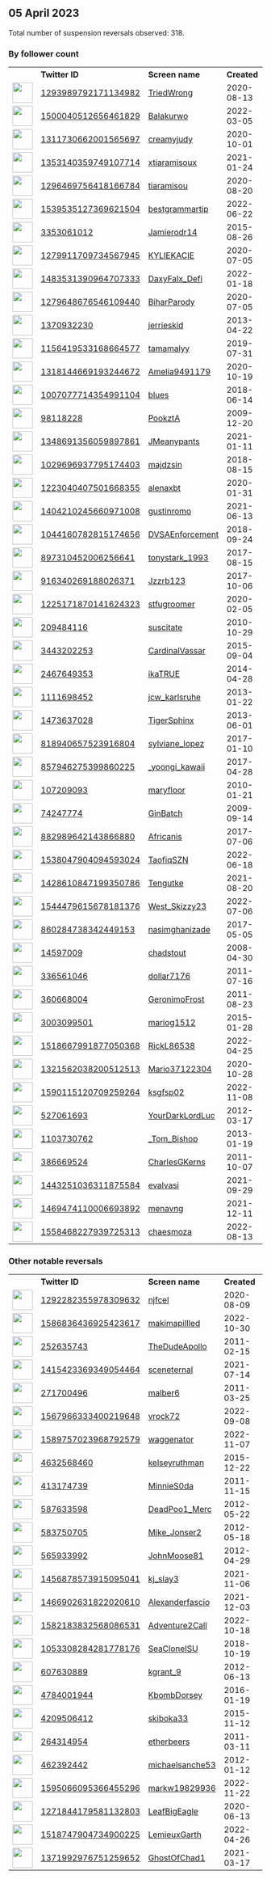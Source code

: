 
## 05 April 2023
Total number of suspension reversals observed: 318.

### By follower count
<table><tr><th></th><th align="left">Twitter ID</th><th align="left">Screen name</th>
<th align="left">Created</th><th align="left">Status</th><th align="left">Suspended</th><th align="left">Followers</th>
<tr><td><a href="https://pbs.twimg.com/profile_images/1298999760532037645/GPu2WAPG_normal.jpg"><img src="https://pbs.twimg.com/profile_images/1298999760532037645/GPu2WAPG_normal.jpg" width="40px" height="40px" align="center"/></a></td><td><a href="https://twitter.com/intent/user?user_id=1293989792171134982">1293989792171134982</a></td><td><a href="https://twitter.com/TriedWrong">TriedWrong</a></td><td>2020-08-13</td><td align="center"></td><td></td><td>276086</td></tr>
<tr><td><a href="https://pbs.twimg.com/profile_images/1645411759413657601/pGqTKMbH_normal.jpg"><img src="https://pbs.twimg.com/profile_images/1645411759413657601/pGqTKMbH_normal.jpg" width="40px" height="40px" align="center"/></a></td><td><a href="https://twitter.com/intent/user?user_id=1500040512656461829">1500040512656461829</a></td><td><a href="https://twitter.com/Balakurwo">Balakurwo</a></td><td>2022-03-05</td><td align="center"></td><td>2022-11-09</td><td>164885</td></tr>
<tr><td><a href="https://pbs.twimg.com/profile_images/1661061809753800716/H6BmeSuX_normal.jpg"><img src="https://pbs.twimg.com/profile_images/1661061809753800716/H6BmeSuX_normal.jpg" width="40px" height="40px" align="center"/></a></td><td><a href="https://twitter.com/intent/user?user_id=1311730662001565697">1311730662001565697</a></td><td><a href="https://twitter.com/creamyjudy">creamyjudy</a></td><td>2020-10-01</td><td align="center"></td><td>2022-10-11</td><td>158168</td></tr>
<tr><td><a href="https://pbs.twimg.com/profile_images/1642259974129680390/bMmQ1xff_normal.jpg"><img src="https://pbs.twimg.com/profile_images/1642259974129680390/bMmQ1xff_normal.jpg" width="40px" height="40px" align="center"/></a></td><td><a href="https://twitter.com/intent/user?user_id=1353140359749107714">1353140359749107714</a></td><td><a href="https://twitter.com/xtiaramisoux">xtiaramisoux</a></td><td>2021-01-24</td><td align="center"></td><td>2022-10-14</td><td>153112</td></tr>
<tr><td><a href="https://pbs.twimg.com/profile_images/1643774774567378946/h3rQbHoJ_normal.jpg"><img src="https://pbs.twimg.com/profile_images/1643774774567378946/h3rQbHoJ_normal.jpg" width="40px" height="40px" align="center"/></a></td><td><a href="https://twitter.com/intent/user?user_id=1296469756418166784">1296469756418166784</a></td><td><a href="https://twitter.com/tiaramisou">tiaramisou</a></td><td>2020-08-20</td><td align="center"></td><td>2022-03-04</td><td>132261</td></tr>
<tr><td><a href="https://pbs.twimg.com/profile_images/1545619288970919936/CChkNtqt_normal.jpg"><img src="https://pbs.twimg.com/profile_images/1545619288970919936/CChkNtqt_normal.jpg" width="40px" height="40px" align="center"/></a></td><td><a href="https://twitter.com/intent/user?user_id=1539535127369621504">1539535127369621504</a></td><td><a href="https://twitter.com/bestgrammartip">bestgrammartip</a></td><td>2022-06-22</td><td align="center"></td><td>2022-08-07</td><td>124780</td></tr>
<tr><td><a href="https://pbs.twimg.com/profile_images/1643576370868387846/z0fq67Ir_normal.jpg"><img src="https://pbs.twimg.com/profile_images/1643576370868387846/z0fq67Ir_normal.jpg" width="40px" height="40px" align="center"/></a></td><td><a href="https://twitter.com/intent/user?user_id=3353061012">3353061012</a></td><td><a href="https://twitter.com/Jamierodr14">Jamierodr14</a></td><td>2015-08-26</td><td align="center"></td><td></td><td>122232</td></tr>
<tr><td><a href="https://pbs.twimg.com/profile_images/1650248724050849792/sYFi3NN2_normal.jpg"><img src="https://pbs.twimg.com/profile_images/1650248724050849792/sYFi3NN2_normal.jpg" width="40px" height="40px" align="center"/></a></td><td><a href="https://twitter.com/intent/user?user_id=1279911709734567945">1279911709734567945</a></td><td><a href="https://twitter.com/KYLIEKACIE">KYLIEKACIE</a></td><td>2020-07-05</td><td align="center"></td><td>2022-04-26</td><td>63193</td></tr>
<tr><td><a href="https://pbs.twimg.com/profile_images/1564256109849894912/ugiJaiQ4_normal.jpg"><img src="https://pbs.twimg.com/profile_images/1564256109849894912/ugiJaiQ4_normal.jpg" width="40px" height="40px" align="center"/></a></td><td><a href="https://twitter.com/intent/user?user_id=1483531390964707333">1483531390964707333</a></td><td><a href="https://twitter.com/DaxyFalx_Defi">DaxyFalx_Defi</a></td><td>2022-01-18</td><td align="center"></td><td>2022-09-16</td><td>57041</td></tr>
<tr><td><a href="https://pbs.twimg.com/profile_images/1668823161721462788/SO-c5eiI_normal.jpg"><img src="https://pbs.twimg.com/profile_images/1668823161721462788/SO-c5eiI_normal.jpg" width="40px" height="40px" align="center"/></a></td><td><a href="https://twitter.com/intent/user?user_id=1279648676546109440">1279648676546109440</a></td><td><a href="https://twitter.com/BiharParody">BiharParody</a></td><td>2020-07-05</td><td align="center">👋</td><td>2023-02-16</td><td>46682</td></tr>
<tr><td><a href="https://pbs.twimg.com/profile_images/1480188980251529216/4Pma-EBg_normal.jpg"><img src="https://pbs.twimg.com/profile_images/1480188980251529216/4Pma-EBg_normal.jpg" width="40px" height="40px" align="center"/></a></td><td><a href="https://twitter.com/intent/user?user_id=1370932230">1370932230</a></td><td><a href="https://twitter.com/jerrieskid">jerrieskid</a></td><td>2013-04-22</td><td align="center"></td><td>2022-11-09</td><td>42089</td></tr>
<tr><td><a href="https://pbs.twimg.com/profile_images/1663665719366545420/ZwkQfMqY_normal.jpg"><img src="https://pbs.twimg.com/profile_images/1663665719366545420/ZwkQfMqY_normal.jpg" width="40px" height="40px" align="center"/></a></td><td><a href="https://twitter.com/intent/user?user_id=1156419533168664577">1156419533168664577</a></td><td><a href="https://twitter.com/tamamalyy">tamamalyy</a></td><td>2019-07-31</td><td align="center"></td><td></td><td>37875</td></tr>
<tr><td><a href="https://pbs.twimg.com/profile_images/1637504447428345861/hnIwi2DJ_normal.jpg"><img src="https://pbs.twimg.com/profile_images/1637504447428345861/hnIwi2DJ_normal.jpg" width="40px" height="40px" align="center"/></a></td><td><a href="https://twitter.com/intent/user?user_id=1318144669193244672">1318144669193244672</a></td><td><a href="https://twitter.com/Amelia9491179">Amelia9491179</a></td><td>2020-10-19</td><td align="center"></td><td>2023-03-06</td><td>30953</td></tr>
<tr><td><a href="https://pbs.twimg.com/profile_images/1667331105337364480/ZV1-uTl0_normal.jpg"><img src="https://pbs.twimg.com/profile_images/1667331105337364480/ZV1-uTl0_normal.jpg" width="40px" height="40px" align="center"/></a></td><td><a href="https://twitter.com/intent/user?user_id=1007077714354991104">1007077714354991104</a></td><td><a href="https://twitter.com/blues">blues</a></td><td>2018-06-14</td><td align="center"></td><td>2022-10-14</td><td>26962</td></tr>
<tr><td><a href="https://pbs.twimg.com/profile_images/1291309953655824385/gZoXbeuH_normal.jpg"><img src="https://pbs.twimg.com/profile_images/1291309953655824385/gZoXbeuH_normal.jpg" width="40px" height="40px" align="center"/></a></td><td><a href="https://twitter.com/intent/user?user_id=98118228">98118228</a></td><td><a href="https://twitter.com/PookztA">PookztA</a></td><td>2009-12-20</td><td align="center"></td><td></td><td>22903</td></tr>
<tr><td><a href="https://pbs.twimg.com/profile_images/1377837999229181954/EAL_picX_normal.jpg"><img src="https://pbs.twimg.com/profile_images/1377837999229181954/EAL_picX_normal.jpg" width="40px" height="40px" align="center"/></a></td><td><a href="https://twitter.com/intent/user?user_id=1348691356059897861">1348691356059897861</a></td><td><a href="https://twitter.com/JMeanypants">JMeanypants</a></td><td>2021-01-11</td><td align="center"></td><td>2023-03-05</td><td>22782</td></tr>
<tr><td><a href="https://pbs.twimg.com/profile_images/1115180466250964992/WrHrysHz_normal.jpg"><img src="https://pbs.twimg.com/profile_images/1115180466250964992/WrHrysHz_normal.jpg" width="40px" height="40px" align="center"/></a></td><td><a href="https://twitter.com/intent/user?user_id=1029696937795174403">1029696937795174403</a></td><td><a href="https://twitter.com/majdzsin">majdzsin</a></td><td>2018-08-15</td><td align="center"></td><td></td><td>20696</td></tr>
<tr><td><a href="https://pbs.twimg.com/profile_images/1666219549035773953/Zfq5M-Wr_normal.jpg"><img src="https://pbs.twimg.com/profile_images/1666219549035773953/Zfq5M-Wr_normal.jpg" width="40px" height="40px" align="center"/></a></td><td><a href="https://twitter.com/intent/user?user_id=1223040407501668355">1223040407501668355</a></td><td><a href="https://twitter.com/alenaxbt">alenaxbt</a></td><td>2020-01-31</td><td align="center"></td><td>2023-03-05</td><td>18746</td></tr>
<tr><td><a href="https://pbs.twimg.com/profile_images/1641587123022176256/KA9KfkSq_normal.jpg"><img src="https://pbs.twimg.com/profile_images/1641587123022176256/KA9KfkSq_normal.jpg" width="40px" height="40px" align="center"/></a></td><td><a href="https://twitter.com/intent/user?user_id=1404210245660971008">1404210245660971008</a></td><td><a href="https://twitter.com/gustinromo">gustinromo</a></td><td>2021-06-13</td><td align="center"></td><td></td><td>18365</td></tr>
<tr><td><a href="https://pbs.twimg.com/profile_images/1640710696349605890/htxk0BL__normal.jpg"><img src="https://pbs.twimg.com/profile_images/1640710696349605890/htxk0BL__normal.jpg" width="40px" height="40px" align="center"/></a></td><td><a href="https://twitter.com/intent/user?user_id=1044160782815174656">1044160782815174656</a></td><td><a href="https://twitter.com/DVSAEnforcement">DVSAEnforcement</a></td><td>2018-09-24</td><td align="center"></td><td>2022-11-29</td><td>16872</td></tr>
<tr><td><a href="https://pbs.twimg.com/profile_images/1210086797713137664/5E0JY_6s_normal.jpg"><img src="https://pbs.twimg.com/profile_images/1210086797713137664/5E0JY_6s_normal.jpg" width="40px" height="40px" align="center"/></a></td><td><a href="https://twitter.com/intent/user?user_id=897310452006256641">897310452006256641</a></td><td><a href="https://twitter.com/tonystark_1993">tonystark_1993</a></td><td>2017-08-15</td><td align="center"></td><td></td><td>16528</td></tr>
<tr><td><a href="https://pbs.twimg.com/profile_images/1640538027574571010/ygtU7bii_normal.jpg"><img src="https://pbs.twimg.com/profile_images/1640538027574571010/ygtU7bii_normal.jpg" width="40px" height="40px" align="center"/></a></td><td><a href="https://twitter.com/intent/user?user_id=916340269188026371">916340269188026371</a></td><td><a href="https://twitter.com/Jzzrb123">Jzzrb123</a></td><td>2017-10-06</td><td align="center"></td><td>2023-04-02</td><td>12468</td></tr>
<tr><td><a href="https://pbs.twimg.com/profile_images/1665997717154168832/hFjBs1w-_normal.jpg"><img src="https://pbs.twimg.com/profile_images/1665997717154168832/hFjBs1w-_normal.jpg" width="40px" height="40px" align="center"/></a></td><td><a href="https://twitter.com/intent/user?user_id=1225171870141624323">1225171870141624323</a></td><td><a href="https://twitter.com/stfugroomer">stfugroomer</a></td><td>2020-02-05</td><td align="center"></td><td>2022-08-14</td><td>11915</td></tr>
<tr><td><a href="https://pbs.twimg.com/profile_images/1154891566/new_headphones_normal.JPG"><img src="https://pbs.twimg.com/profile_images/1154891566/new_headphones_normal.JPG" width="40px" height="40px" align="center"/></a></td><td><a href="https://twitter.com/intent/user?user_id=209484116">209484116</a></td><td><a href="https://twitter.com/suscitate">suscitate</a></td><td>2010-10-29</td><td align="center"></td><td></td><td>10564</td></tr>
<tr><td><a href="https://abs.twimg.com/sticky/default_profile_images/default_profile_normal.png"><img src="https://abs.twimg.com/sticky/default_profile_images/default_profile_normal.png" width="40px" height="40px" align="center"/></a></td><td><a href="https://twitter.com/intent/user?user_id=3443202253">3443202253</a></td><td><a href="https://twitter.com/CardinalVassar">CardinalVassar</a></td><td>2015-09-04</td><td align="center"></td><td></td><td>9407</td></tr>
<tr><td><a href="https://pbs.twimg.com/profile_images/1668710911547416577/e65opuK-_normal.jpg"><img src="https://pbs.twimg.com/profile_images/1668710911547416577/e65opuK-_normal.jpg" width="40px" height="40px" align="center"/></a></td><td><a href="https://twitter.com/intent/user?user_id=2467649353">2467649353</a></td><td><a href="https://twitter.com/ikaTRUE">ikaTRUE</a></td><td>2014-04-28</td><td align="center"></td><td>2022-11-17</td><td>6432</td></tr>
<tr><td><a href="https://pbs.twimg.com/profile_images/1356159552664821763/0L4MFET6_normal.jpg"><img src="https://pbs.twimg.com/profile_images/1356159552664821763/0L4MFET6_normal.jpg" width="40px" height="40px" align="center"/></a></td><td><a href="https://twitter.com/intent/user?user_id=1111698452">1111698452</a></td><td><a href="https://twitter.com/jcw_karlsruhe">jcw_karlsruhe</a></td><td>2013-01-22</td><td align="center"></td><td>2023-03-28</td><td>6363</td></tr>
<tr><td><a href="https://pbs.twimg.com/profile_images/571525406307708928/z2uNo09x_normal.png"><img src="https://pbs.twimg.com/profile_images/571525406307708928/z2uNo09x_normal.png" width="40px" height="40px" align="center"/></a></td><td><a href="https://twitter.com/intent/user?user_id=1473637028">1473637028</a></td><td><a href="https://twitter.com/TigerSphinx">TigerSphinx</a></td><td>2013-06-01</td><td align="center"></td><td></td><td>5535</td></tr>
<tr><td><a href="https://pbs.twimg.com/profile_images/1612154146890678273/nCpbHEkk_normal.jpg"><img src="https://pbs.twimg.com/profile_images/1612154146890678273/nCpbHEkk_normal.jpg" width="40px" height="40px" align="center"/></a></td><td><a href="https://twitter.com/intent/user?user_id=818940657523916804">818940657523916804</a></td><td><a href="https://twitter.com/sylviane_lopez">sylviane_lopez</a></td><td>2017-01-10</td><td align="center"></td><td>2023-02-13</td><td>5399</td></tr>
<tr><td><a href="https://pbs.twimg.com/profile_images/1665750327403085824/n9aIuVci_normal.jpg"><img src="https://pbs.twimg.com/profile_images/1665750327403085824/n9aIuVci_normal.jpg" width="40px" height="40px" align="center"/></a></td><td><a href="https://twitter.com/intent/user?user_id=857946275399860225">857946275399860225</a></td><td><a href="https://twitter.com/_yoongi_kawaii">_yoongi_kawaii</a></td><td>2017-04-28</td><td align="center"></td><td>2023-03-13</td><td>5373</td></tr>
<tr><td><a href="https://pbs.twimg.com/profile_images/2483131518/luvo787h0hfmv8j5711e_normal.jpeg"><img src="https://pbs.twimg.com/profile_images/2483131518/luvo787h0hfmv8j5711e_normal.jpeg" width="40px" height="40px" align="center"/></a></td><td><a href="https://twitter.com/intent/user?user_id=107209093">107209093</a></td><td><a href="https://twitter.com/maryfloor">maryfloor</a></td><td>2010-01-21</td><td align="center"></td><td>2022-05-01</td><td>4975</td></tr>
<tr><td><a href="https://pbs.twimg.com/profile_images/1663905603041853440/S18HAv13_normal.jpg"><img src="https://pbs.twimg.com/profile_images/1663905603041853440/S18HAv13_normal.jpg" width="40px" height="40px" align="center"/></a></td><td><a href="https://twitter.com/intent/user?user_id=74247774">74247774</a></td><td><a href="https://twitter.com/GinBatch">GinBatch</a></td><td>2009-09-14</td><td align="center"></td><td></td><td>4915</td></tr>
<tr><td><a href="https://pbs.twimg.com/profile_images/1075789485680381953/IBf1Z06z_normal.jpg"><img src="https://pbs.twimg.com/profile_images/1075789485680381953/IBf1Z06z_normal.jpg" width="40px" height="40px" align="center"/></a></td><td><a href="https://twitter.com/intent/user?user_id=882989642143866880">882989642143866880</a></td><td><a href="https://twitter.com/Africanis">Africanis</a></td><td>2017-07-06</td><td align="center"></td><td></td><td>4848</td></tr>
<tr><td><a href="https://pbs.twimg.com/profile_images/1609875210785669121/W-mO02du_normal.jpg"><img src="https://pbs.twimg.com/profile_images/1609875210785669121/W-mO02du_normal.jpg" width="40px" height="40px" align="center"/></a></td><td><a href="https://twitter.com/intent/user?user_id=1538047904094593024">1538047904094593024</a></td><td><a href="https://twitter.com/TaofiqSZN">TaofiqSZN</a></td><td>2022-06-18</td><td align="center"></td><td>2023-02-23</td><td>4592</td></tr>
<tr><td><a href="https://pbs.twimg.com/profile_images/1549769049738985472/8JVkqIOF_normal.jpg"><img src="https://pbs.twimg.com/profile_images/1549769049738985472/8JVkqIOF_normal.jpg" width="40px" height="40px" align="center"/></a></td><td><a href="https://twitter.com/intent/user?user_id=1428610847199350786">1428610847199350786</a></td><td><a href="https://twitter.com/Tengutke">Tengutke</a></td><td>2021-08-20</td><td align="center"></td><td>2022-08-22</td><td>4218</td></tr>
<tr><td><a href="https://pbs.twimg.com/profile_images/1668743742529110018/EWBWsctq_normal.jpg"><img src="https://pbs.twimg.com/profile_images/1668743742529110018/EWBWsctq_normal.jpg" width="40px" height="40px" align="center"/></a></td><td><a href="https://twitter.com/intent/user?user_id=1544479615678181376">1544479615678181376</a></td><td><a href="https://twitter.com/West_Skizzy23">West_Skizzy23</a></td><td>2022-07-06</td><td align="center"></td><td>2023-02-16</td><td>4216</td></tr>
<tr><td><a href="https://pbs.twimg.com/profile_images/1663898168931524609/m81yXmeO_normal.jpg"><img src="https://pbs.twimg.com/profile_images/1663898168931524609/m81yXmeO_normal.jpg" width="40px" height="40px" align="center"/></a></td><td><a href="https://twitter.com/intent/user?user_id=860284738342449153">860284738342449153</a></td><td><a href="https://twitter.com/nasimghanizade">nasimghanizade</a></td><td>2017-05-05</td><td align="center"></td><td>2023-02-16</td><td>3563</td></tr>
<tr><td><a href="https://pbs.twimg.com/profile_images/1324727794463576065/1Eweee5a_normal.jpg"><img src="https://pbs.twimg.com/profile_images/1324727794463576065/1Eweee5a_normal.jpg" width="40px" height="40px" align="center"/></a></td><td><a href="https://twitter.com/intent/user?user_id=14597009">14597009</a></td><td><a href="https://twitter.com/chadstout">chadstout</a></td><td>2008-04-30</td><td align="center"></td><td></td><td>3381</td></tr>
<tr><td><a href="https://pbs.twimg.com/profile_images/1643642144077275136/AmZYR5Ie_normal.jpg"><img src="https://pbs.twimg.com/profile_images/1643642144077275136/AmZYR5Ie_normal.jpg" width="40px" height="40px" align="center"/></a></td><td><a href="https://twitter.com/intent/user?user_id=336561046">336561046</a></td><td><a href="https://twitter.com/dollar7176">dollar7176</a></td><td>2011-07-16</td><td align="center"></td><td></td><td>3043</td></tr>
<tr><td><a href="https://pbs.twimg.com/profile_images/1522289402659147776/DpYMPwB__normal.jpg"><img src="https://pbs.twimg.com/profile_images/1522289402659147776/DpYMPwB__normal.jpg" width="40px" height="40px" align="center"/></a></td><td><a href="https://twitter.com/intent/user?user_id=360668004">360668004</a></td><td><a href="https://twitter.com/GeronimoFrost">GeronimoFrost</a></td><td>2011-08-23</td><td align="center"></td><td>2022-05-10</td><td>2716</td></tr>
<tr><td><a href="https://pbs.twimg.com/profile_images/1521825089569923075/gXUXIvRQ_normal.jpg"><img src="https://pbs.twimg.com/profile_images/1521825089569923075/gXUXIvRQ_normal.jpg" width="40px" height="40px" align="center"/></a></td><td><a href="https://twitter.com/intent/user?user_id=3003099501">3003099501</a></td><td><a href="https://twitter.com/mariog1512">mariog1512</a></td><td>2015-01-28</td><td align="center"></td><td>2022-06-20</td><td>2603</td></tr>
<tr><td><a href="https://pbs.twimg.com/profile_images/1518668232151949317/YDfsffw5_normal.jpg"><img src="https://pbs.twimg.com/profile_images/1518668232151949317/YDfsffw5_normal.jpg" width="40px" height="40px" align="center"/></a></td><td><a href="https://twitter.com/intent/user?user_id=1518667991877050368">1518667991877050368</a></td><td><a href="https://twitter.com/RickL86538">RickL86538</a></td><td>2022-04-25</td><td align="center"></td><td>2022-08-03</td><td>2582</td></tr>
<tr><td><a href="https://pbs.twimg.com/profile_images/1484376725253332994/GupvLV8s_normal.jpg"><img src="https://pbs.twimg.com/profile_images/1484376725253332994/GupvLV8s_normal.jpg" width="40px" height="40px" align="center"/></a></td><td><a href="https://twitter.com/intent/user?user_id=1321562038200512513">1321562038200512513</a></td><td><a href="https://twitter.com/Mario37122304">Mario37122304</a></td><td>2020-10-28</td><td align="center"></td><td>2022-12-08</td><td>2569</td></tr>
<tr><td><a href="https://pbs.twimg.com/profile_images/1610101926737350656/Bor8VXQh_normal.jpg"><img src="https://pbs.twimg.com/profile_images/1610101926737350656/Bor8VXQh_normal.jpg" width="40px" height="40px" align="center"/></a></td><td><a href="https://twitter.com/intent/user?user_id=1590115120709259264">1590115120709259264</a></td><td><a href="https://twitter.com/ksgfsp02">ksgfsp02</a></td><td>2022-11-08</td><td align="center">🚫</td><td>2023-03-31</td><td>2552</td></tr>
<tr><td><a href="https://pbs.twimg.com/profile_images/1427166331028131843/a-wEiLZL_normal.jpg"><img src="https://pbs.twimg.com/profile_images/1427166331028131843/a-wEiLZL_normal.jpg" width="40px" height="40px" align="center"/></a></td><td><a href="https://twitter.com/intent/user?user_id=527061693">527061693</a></td><td><a href="https://twitter.com/YourDarkLordLuc">YourDarkLordLuc</a></td><td>2012-03-17</td><td align="center"></td><td>2022-06-28</td><td>2435</td></tr>
<tr><td><a href="https://pbs.twimg.com/profile_images/893818945978986501/Cfr4QvvW_normal.jpg"><img src="https://pbs.twimg.com/profile_images/893818945978986501/Cfr4QvvW_normal.jpg" width="40px" height="40px" align="center"/></a></td><td><a href="https://twitter.com/intent/user?user_id=1103730762">1103730762</a></td><td><a href="https://twitter.com/_Tom_Bishop">_Tom_Bishop</a></td><td>2013-01-19</td><td align="center"></td><td></td><td>2308</td></tr>
<tr><td><a href="https://pbs.twimg.com/profile_images/1577095557/Charles_Living_Room_Edited_normal.jpg"><img src="https://pbs.twimg.com/profile_images/1577095557/Charles_Living_Room_Edited_normal.jpg" width="40px" height="40px" align="center"/></a></td><td><a href="https://twitter.com/intent/user?user_id=386669524">386669524</a></td><td><a href="https://twitter.com/CharlesGKerns">CharlesGKerns</a></td><td>2011-10-07</td><td align="center"></td><td>2022-04-11</td><td>2196</td></tr>
<tr><td><a href="https://pbs.twimg.com/profile_images/1661544345441546240/Vb5IiTbh_normal.jpg"><img src="https://pbs.twimg.com/profile_images/1661544345441546240/Vb5IiTbh_normal.jpg" width="40px" height="40px" align="center"/></a></td><td><a href="https://twitter.com/intent/user?user_id=1443251036311875584">1443251036311875584</a></td><td><a href="https://twitter.com/evalvasi">evalvasi</a></td><td>2021-09-29</td><td align="center">🚫</td><td>2022-11-18</td><td>2168</td></tr>
<tr><td><a href="https://pbs.twimg.com/profile_images/1657707150171586561/HyFLltpR_normal.jpg"><img src="https://pbs.twimg.com/profile_images/1657707150171586561/HyFLltpR_normal.jpg" width="40px" height="40px" align="center"/></a></td><td><a href="https://twitter.com/intent/user?user_id=1469474110006693892">1469474110006693892</a></td><td><a href="https://twitter.com/menavng">menavng</a></td><td>2021-12-11</td><td align="center"></td><td>2023-03-21</td><td>2034</td></tr>
<tr><td><a href="https://pbs.twimg.com/profile_images/1664635297844305924/_KLexcn2_normal.jpg"><img src="https://pbs.twimg.com/profile_images/1664635297844305924/_KLexcn2_normal.jpg" width="40px" height="40px" align="center"/></a></td><td><a href="https://twitter.com/intent/user?user_id=1558468227939725313">1558468227939725313</a></td><td><a href="https://twitter.com/chaesmoza">chaesmoza</a></td><td>2022-08-13</td><td align="center"></td><td>2023-01-08</td><td>2014</td></tr>
</table>

### Other notable reversals
<table><tr><th></th><th align="left">Twitter ID</th><th align="left">Screen name</th>
<th align="left">Created</th><th align="left">Status</th><th align="left">Suspended</th><th align="left">Followers</th>
<tr><td><a href="https://pbs.twimg.com/profile_images/1660139454743363584/krcSWYxU_normal.jpg"><img src="https://pbs.twimg.com/profile_images/1660139454743363584/krcSWYxU_normal.jpg" width="40px" height="40px" align="center"/></a></td><td><a href="https://twitter.com/intent/user?user_id=1292282355978309632">1292282355978309632</a></td><td><a href="https://twitter.com/njfcel">njfcel</a></td><td>2020-08-09</td><td align="center"></td><td>2022-10-02</td><td>713</td></tr>
<tr><td><a href="https://pbs.twimg.com/profile_images/1643661104847912965/R1DYquFu_normal.jpg"><img src="https://pbs.twimg.com/profile_images/1643661104847912965/R1DYquFu_normal.jpg" width="40px" height="40px" align="center"/></a></td><td><a href="https://twitter.com/intent/user?user_id=1586836436925423617">1586836436925423617</a></td><td><a href="https://twitter.com/makimapillled">makimapillled</a></td><td>2022-10-30</td><td align="center"></td><td>2023-04-01</td><td>1029</td></tr>
<tr><td><a href="https://pbs.twimg.com/profile_images/1644342812203261952/TsFaT2PG_normal.jpg"><img src="https://pbs.twimg.com/profile_images/1644342812203261952/TsFaT2PG_normal.jpg" width="40px" height="40px" align="center"/></a></td><td><a href="https://twitter.com/intent/user?user_id=252635743">252635743</a></td><td><a href="https://twitter.com/TheDudeApollo">TheDudeApollo</a></td><td>2011-02-15</td><td align="center"></td><td>2022-12-03</td><td>773</td></tr>
<tr><td><a href="https://pbs.twimg.com/profile_images/1668213605961981952/gfkZz0Sv_normal.jpg"><img src="https://pbs.twimg.com/profile_images/1668213605961981952/gfkZz0Sv_normal.jpg" width="40px" height="40px" align="center"/></a></td><td><a href="https://twitter.com/intent/user?user_id=1415423369349054464">1415423369349054464</a></td><td><a href="https://twitter.com/sceneternal">sceneternal</a></td><td>2021-07-14</td><td align="center"></td><td>2023-04-02</td><td>774</td></tr>
<tr><td><a href="https://pbs.twimg.com/profile_images/1643711997643485191/xQj2g94F_normal.jpg"><img src="https://pbs.twimg.com/profile_images/1643711997643485191/xQj2g94F_normal.jpg" width="40px" height="40px" align="center"/></a></td><td><a href="https://twitter.com/intent/user?user_id=271700496">271700496</a></td><td><a href="https://twitter.com/malber6">malber6</a></td><td>2011-03-25</td><td align="center"></td><td>2023-03-24</td><td>152</td></tr>
<tr><td><a href="https://pbs.twimg.com/profile_images/1569082253447159809/sKj43XWR_normal.jpg"><img src="https://pbs.twimg.com/profile_images/1569082253447159809/sKj43XWR_normal.jpg" width="40px" height="40px" align="center"/></a></td><td><a href="https://twitter.com/intent/user?user_id=1567966333400219648">1567966333400219648</a></td><td><a href="https://twitter.com/vrock72">vrock72</a></td><td>2022-09-08</td><td align="center"></td><td>2022-12-25</td><td>1069</td></tr>
<tr><td><a href="https://pbs.twimg.com/profile_images/1589759513304961024/bMgagQ5s_normal.jpg"><img src="https://pbs.twimg.com/profile_images/1589759513304961024/bMgagQ5s_normal.jpg" width="40px" height="40px" align="center"/></a></td><td><a href="https://twitter.com/intent/user?user_id=1589757023968792579">1589757023968792579</a></td><td><a href="https://twitter.com/waggenator">waggenator</a></td><td>2022-11-07</td><td align="center"></td><td>2023-03-29</td><td>153</td></tr>
<tr><td><a href="https://pbs.twimg.com/profile_images/1627566438025420800/Hj0rhf2D_normal.png"><img src="https://pbs.twimg.com/profile_images/1627566438025420800/Hj0rhf2D_normal.png" width="40px" height="40px" align="center"/></a></td><td><a href="https://twitter.com/intent/user?user_id=4632568460">4632568460</a></td><td><a href="https://twitter.com/kelseyruthman">kelseyruthman</a></td><td>2015-12-22</td><td align="center"></td><td>2023-03-01</td><td>25</td></tr>
<tr><td><a href="https://pbs.twimg.com/profile_images/1642935530735255580/QfRa7-Jf_normal.jpg"><img src="https://pbs.twimg.com/profile_images/1642935530735255580/QfRa7-Jf_normal.jpg" width="40px" height="40px" align="center"/></a></td><td><a href="https://twitter.com/intent/user?user_id=413174739">413174739</a></td><td><a href="https://twitter.com/MinnieS0da">MinnieS0da</a></td><td>2011-11-15</td><td align="center"></td><td>2023-03-28</td><td>521</td></tr>
<tr><td><a href="https://pbs.twimg.com/profile_images/1096721064149901312/e_yJyWuf_normal.jpg"><img src="https://pbs.twimg.com/profile_images/1096721064149901312/e_yJyWuf_normal.jpg" width="40px" height="40px" align="center"/></a></td><td><a href="https://twitter.com/intent/user?user_id=587633598">587633598</a></td><td><a href="https://twitter.com/DeadPoo1_Merc">DeadPoo1_Merc</a></td><td>2012-05-22</td><td align="center"></td><td>2023-01-02</td><td>185</td></tr>
<tr><td><a href="https://pbs.twimg.com/profile_images/1643933733798522881/TslJamnC_normal.jpg"><img src="https://pbs.twimg.com/profile_images/1643933733798522881/TslJamnC_normal.jpg" width="40px" height="40px" align="center"/></a></td><td><a href="https://twitter.com/intent/user?user_id=583750705">583750705</a></td><td><a href="https://twitter.com/Mike_Jonser2">Mike_Jonser2</a></td><td>2012-05-18</td><td align="center"></td><td>2023-03-26</td><td>73</td></tr>
<tr><td><a href="https://pbs.twimg.com/profile_images/1640066586202472449/0sBqDSou_normal.jpg"><img src="https://pbs.twimg.com/profile_images/1640066586202472449/0sBqDSou_normal.jpg" width="40px" height="40px" align="center"/></a></td><td><a href="https://twitter.com/intent/user?user_id=565933992">565933992</a></td><td><a href="https://twitter.com/JohnMoose81">JohnMoose81</a></td><td>2012-04-29</td><td align="center"></td><td>2023-03-28</td><td>112</td></tr>
<tr><td><a href="https://pbs.twimg.com/profile_images/1494042629918633989/esS4hnAI_normal.jpg"><img src="https://pbs.twimg.com/profile_images/1494042629918633989/esS4hnAI_normal.jpg" width="40px" height="40px" align="center"/></a></td><td><a href="https://twitter.com/intent/user?user_id=1456878573915095041">1456878573915095041</a></td><td><a href="https://twitter.com/kj_slay3">kj_slay3</a></td><td>2021-11-06</td><td align="center"></td><td>2022-09-27</td><td>82</td></tr>
<tr><td><a href="https://pbs.twimg.com/profile_images/1641857458766241812/rrM0I2NU_normal.jpg"><img src="https://pbs.twimg.com/profile_images/1641857458766241812/rrM0I2NU_normal.jpg" width="40px" height="40px" align="center"/></a></td><td><a href="https://twitter.com/intent/user?user_id=1466902631822020610">1466902631822020610</a></td><td><a href="https://twitter.com/Alexanderfascio">Alexanderfascio</a></td><td>2021-12-03</td><td align="center"></td><td>2023-04-02</td><td>504</td></tr>
<tr><td><a href="https://pbs.twimg.com/profile_images/1631279863922323457/BPFMLBR7_normal.jpg"><img src="https://pbs.twimg.com/profile_images/1631279863922323457/BPFMLBR7_normal.jpg" width="40px" height="40px" align="center"/></a></td><td><a href="https://twitter.com/intent/user?user_id=1582183832568086531">1582183832568086531</a></td><td><a href="https://twitter.com/Adventure2Call">Adventure2Call</a></td><td>2022-10-18</td><td align="center">🚫</td><td>2023-04-03</td><td>118</td></tr>
<tr><td><a href="https://pbs.twimg.com/profile_images/1463873443951263748/eUzJQmCG_normal.jpg"><img src="https://pbs.twimg.com/profile_images/1463873443951263748/eUzJQmCG_normal.jpg" width="40px" height="40px" align="center"/></a></td><td><a href="https://twitter.com/intent/user?user_id=1053308284281778176">1053308284281778176</a></td><td><a href="https://twitter.com/SeaCloneISU">SeaCloneISU</a></td><td>2018-10-19</td><td align="center"></td><td>2023-03-24</td><td>34</td></tr>
<tr><td><a href="https://pbs.twimg.com/profile_images/1640391204939481090/JHfuNrT3_normal.jpg"><img src="https://pbs.twimg.com/profile_images/1640391204939481090/JHfuNrT3_normal.jpg" width="40px" height="40px" align="center"/></a></td><td><a href="https://twitter.com/intent/user?user_id=607630889">607630889</a></td><td><a href="https://twitter.com/kgrant_9">kgrant_9</a></td><td>2012-06-13</td><td align="center"></td><td>2023-03-28</td><td>387</td></tr>
<tr><td><a href="https://pbs.twimg.com/profile_images/1637942538836246534/3s-ntWWx_normal.jpg"><img src="https://pbs.twimg.com/profile_images/1637942538836246534/3s-ntWWx_normal.jpg" width="40px" height="40px" align="center"/></a></td><td><a href="https://twitter.com/intent/user?user_id=4784001944">4784001944</a></td><td><a href="https://twitter.com/KbombDorsey">KbombDorsey</a></td><td>2016-01-19</td><td align="center">🔒🚫</td><td>2023-03-28</td><td>1</td></tr>
<tr><td><a href="https://pbs.twimg.com/profile_images/868866964499779588/1tpbrHY8_normal.jpg"><img src="https://pbs.twimg.com/profile_images/868866964499779588/1tpbrHY8_normal.jpg" width="40px" height="40px" align="center"/></a></td><td><a href="https://twitter.com/intent/user?user_id=4209506412">4209506412</a></td><td><a href="https://twitter.com/skiboka33">skiboka33</a></td><td>2015-11-12</td><td align="center"></td><td>2023-03-15</td><td>49</td></tr>
<tr><td><a href="https://pbs.twimg.com/profile_images/1607540786123390976/of_Hyj5l_normal.jpg"><img src="https://pbs.twimg.com/profile_images/1607540786123390976/of_Hyj5l_normal.jpg" width="40px" height="40px" align="center"/></a></td><td><a href="https://twitter.com/intent/user?user_id=264314954">264314954</a></td><td><a href="https://twitter.com/etherbeers">etherbeers</a></td><td>2011-03-11</td><td align="center"></td><td>2023-01-24</td><td>702</td></tr>
<tr><td><a href="https://pbs.twimg.com/profile_images/787769966867148801/T3fW0dti_normal.jpg"><img src="https://pbs.twimg.com/profile_images/787769966867148801/T3fW0dti_normal.jpg" width="40px" height="40px" align="center"/></a></td><td><a href="https://twitter.com/intent/user?user_id=462392442">462392442</a></td><td><a href="https://twitter.com/michaelsanche53">michaelsanche53</a></td><td>2012-01-12</td><td align="center">🔒</td><td>2023-03-22</td><td>20</td></tr>
<tr><td><a href="https://pbs.twimg.com/profile_images/1595071916678717440/ZjY_SI_Y_normal.jpg"><img src="https://pbs.twimg.com/profile_images/1595071916678717440/ZjY_SI_Y_normal.jpg" width="40px" height="40px" align="center"/></a></td><td><a href="https://twitter.com/intent/user?user_id=1595066095366455296">1595066095366455296</a></td><td><a href="https://twitter.com/markw19829936">markw19829936</a></td><td>2022-11-22</td><td align="center"></td><td>2022-11-28</td><td>28</td></tr>
<tr><td><a href="https://pbs.twimg.com/profile_images/1643647374156517381/siWA79Z8_normal.jpg"><img src="https://pbs.twimg.com/profile_images/1643647374156517381/siWA79Z8_normal.jpg" width="40px" height="40px" align="center"/></a></td><td><a href="https://twitter.com/intent/user?user_id=1271844179581132803">1271844179581132803</a></td><td><a href="https://twitter.com/LeafBigEagle">LeafBigEagle</a></td><td>2020-06-13</td><td align="center">🔒</td><td>2022-06-29</td><td>1110</td></tr>
<tr><td><a href="https://pbs.twimg.com/profile_images/1524330983541071876/d9nPw3o2_normal.jpg"><img src="https://pbs.twimg.com/profile_images/1524330983541071876/d9nPw3o2_normal.jpg" width="40px" height="40px" align="center"/></a></td><td><a href="https://twitter.com/intent/user?user_id=1518747904734900225">1518747904734900225</a></td><td><a href="https://twitter.com/LemieuxGarth">LemieuxGarth</a></td><td>2022-04-26</td><td align="center"></td><td>2022-07-07</td><td>108</td></tr>
<tr><td><a href="https://pbs.twimg.com/profile_images/1542285459354787842/_f2S_6lc_normal.jpg"><img src="https://pbs.twimg.com/profile_images/1542285459354787842/_f2S_6lc_normal.jpg" width="40px" height="40px" align="center"/></a></td><td><a href="https://twitter.com/intent/user?user_id=1371992976751259652">1371992976751259652</a></td><td><a href="https://twitter.com/GhostOfChad1">GhostOfChad1</a></td><td>2021-03-17</td><td align="center"></td><td>2022-07-18</td><td>1335</td></tr>
</table>
